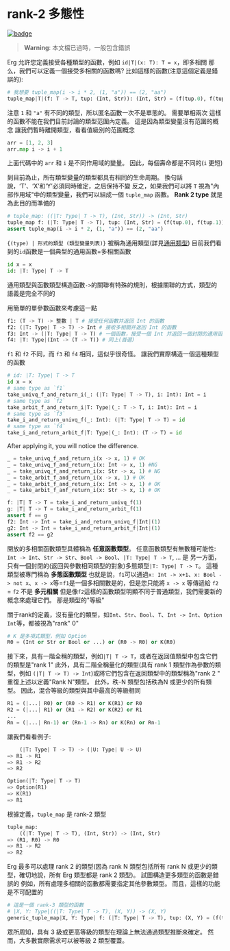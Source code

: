 # rank-2 多態性

[![badge](https://img.shields.io/endpoint.svg?url=https%3A%2F%2Fgezf7g7pd5.execute-api.ap-northeast-1.amazonaws.com%2Fdefault%2Fsource_up_to_date%3Fowner%3Derg-lang%26repos%3Derg%26ref%3Dmain%26path%3Ddoc/EN/syntax/type/advanced/_rank2type.md%26commit_hash%3Da9ea4eca75fe849e31f83570159f84b611892d7a)](https://gezf7g7pd5.execute-api.ap-northeast-1.amazonaws.com/default/source_up_to_date?owner=erg-lang&repos=erg&ref=main&path=doc/EN/syntax/type/advanced/_rank2type.md&commit_hash=a9ea4eca75fe849e31f83570159f84b611892d7a)

> __Warning__: 本文檔已過時，一般包含錯誤

Erg 允許您定義接受各種類型的函數，例如 `id|T|(x: T): T = x`，即多相關
那么，我們可以定義一個接受多相關的函數嗎?
比如這樣的函數(注意這個定義是錯誤的): 

```python
# 我想要 tuple_map(i -> i * 2, (1, "a")) == (2, "aa")
tuple_map|T|(f: T -> T, tup: (Int, Str)): (Int, Str) = (f(tup.0), f(tup.1))
```

注意 `1` 和 `"a"` 有不同的類型，所以匿名函數一次不是單態的。 需要單相兩次
這樣的函數不能在我們目前討論的類型范圍內定義。 這是因為類型變量沒有范圍的概念
讓我們暫時離開類型，看看值級別的范圍概念

```python
arr = [1, 2, 3]
arr.map i -> i + 1
```

上面代碼中的 `arr` 和 `i` 是不同作用域的變量。 因此，每個壽命都是不同的(`i` 更短)

到目前為止，所有類型變量的類型都具有相同的生命周期。 換句話說，‘T’、‘X’和‘Y’必須同時確定，之后保持不變
反之，如果我們可以將 `T` 視為"內部作用域"中的類型變量，我們可以組成一個 `tuple_map` 函數。 __Rank 2 type__ 就是為此目的而準備的

```python
# tuple_map: ((|T: Type| T -> T), (Int, Str)) -> (Int, Str)
tuple_map f: (|T: Type| T -> T), tup: (Int, Str) = (f(tup.0), f(tup.1))
assert tuple_map(i -> i * 2, (1, "a")) == (2, "aa")
```

`{(type) | 形式的類型 (類型變量列表)}` 被稱為通用類型(詳見[通用類型](../15_quantified.md))
目前我們看到的`id`函數是一個典型的通用函數=多相關函數

```python
id x = x
id: |T: Type| T -> T
```

通用類型與函數類型構造函數`->`的關聯有特殊的規則，根據關聯的方式，類型的語義是完全不同的

用簡單的單參數函數來考慮這一點

```python
f1: (T -> T) -> 整數 | T # 接受任何函數并返回 Int 的函數
f2: (|T: Type| T -> T) -> Int # 接收多相關并返回 Int 的函數
f3: Int -> (|T: Type| T -> T) # 一個函數，接受一個 Int 并返回一個封閉的通用函數
f4: |T: Type|(Int -> (T -> T)) # 同上(首選)
```

`f1` 和 `f2` 不同，而 `f3` 和 `f4` 相同，這似乎很奇怪。 讓我們實際構造一個這種類型的函數

```python
# id: |T: Type| T -> T
id x = x
# same type as `f1`
take_univq_f_and_return_i(_: (|T: Type| T -> T), i: Int): Int = i
# same type as `f2`
take_arbit_f_and_return_i|T: Type|(_: T -> T, i: Int): Int = i
# same type as `f3`
take_i_and_return_univq_f(_: Int): (|T: Type| T -> T) = id
# same type as `f4`
take_i_and_return_arbit_f|T: Type|(_: Int): (T -> T) = id
```

After applying it, you will notice the difference.

```python
_ = take_univq_f_and_return_i(x -> x, 1) # OK
_ = take_univq_f_and_return_i(x: Int -> x, 1) #NG
_ = take_univq_f_and_return_i(x: Str -> x, 1) # NG
_ = take_arbit_f_and_return_i(x -> x, 1) # OK
_ = take_arbit_f_and_return_i(x: Int -> x, 1) # OK
_ = take_arbit_f_anf_return_i(x: Str -> x, 1) # OK

f: |T| T -> T = take_i_and_return_univq_f(1)
g: |T| T -> T = take_i_and_return_arbit_f(1)
assert f == g
f2: Int -> Int = take_i_and_return_univq_f|Int|(1)
g2: Int -> Int = take_i_and_return_arbit_f|Int|(1)
assert f2 == g2
```

開放的多相關函數類型具體稱為 __任意函數類型__。 任意函數類型有無數種可能性: `Int -> Int`、`Str -> Str`、`Bool -> Bool`、`|T: Type| T -> T`, ... 是
另一方面，只有一個封閉的(返回與參數相同類型的對象)多態類型`|T: Type| T -> T`。 這種類型被專門稱為 __多態函數類型__
也就是說，`f1`可以通過`x: Int -> x+1`、`x: Bool -> not x`、`x -> x`等=`f1`是一個多相關數是的，但是您只能將 `x -> x` 等傳遞給 `f2` = `f2` 不是 __多元相關__
但是像`f2`這樣的函數類型明顯不同于普通類型，我們需要新的概念來處理它們。 那是類型的"等級"

關于rank的定義，沒有量化的類型，如`Int`、`Str`、`Bool`、`T`、`Int -> Int`、`Option Int`等，都被視為"rank" 0"

```python
# K 是多項式類型，例如 Option
R0 = (Int or Str or Bool or ...) or (R0 -> R0) or K(R0)
```

接下來，具有一階全稱的類型，例如`|T| T -> T`，或者在返回值類型中包含它們的類型是"rank 1"
此外，具有二階全稱量化的類型(具有 rank 1 類型作為參數的類型，例如 `(|T| T -> T) -> Int`)或將它們包含在返回類型中的類型稱為"rank 2 "
重復上述以定義"Rank N"類型。 此外，秩-N 類型包括秩為N 或更少的所有類型。 因此，混合等級的類型與其中最高的等級相同

```python
R1 = (|...| R0) or (R0 -> R1) or K(R1) or R0
R2 = (|...| R1) or (R1 -> R2) or K(R2) or R1
...
Rn = (|...| Rn-1) or (Rn-1 -> Rn) or K(Rn) or Rn-1
```

讓我們看看例子: 

```python
    (|T: Type| T -> T) -> (|U: Type| U -> U)
=> R1 -> R1
=> R1 -> R2
=> R2

Option(|T: Type| T -> T)
=> Option(R1)
=> K(R1)
=> R1
```

根據定義，`tuple_map` 是 rank-2 類型

```python
tuple_map:
    ((|T: Type| T -> T), (Int, Str)) -> (Int, Str)
=> (R1, R0) -> R0
=> R1 -> R2
=> R2
```

Erg 最多可以處理 rank 2 的類型(因為 rank N 類型包括所有 rank N 或更少的類型，確切地說，所有 Erg 類型都是 rank 2 類型)。 試圖構造更多類型的函數是錯誤的
例如，所有處理多相關的函數都需要指定其他參數類型。 而且，這樣的功能是不可配置的

```python
# 這是一個 rank-3 類型的函數
# |X, Y: Type|((|T: Type| T -> T), (X, Y)) -> (X, Y)
generic_tuple_map|X, Y: Type| f: (|T: Type| T -> T), tup: (X, Y) = (f(tup.0), f(tup.1))
```

眾所周知，具有 3 級或更高等級的類型在理論上無法通過類型推斷來確定。 然而，大多數實際需求可以被等級 2 類型覆蓋。